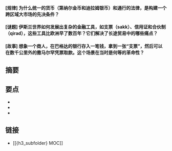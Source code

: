 #### [规律] 为什么统一的货币（第纳尔金币和迪拉姆银币）和通行的法律，是构建一个跨区域大市场的先决条件？


#### [谜题] 伊斯兰世界如何发展出复杂的金融工具，如支票（sakk）、信用证和合伙制（qirad），这些工具比欧洲早了数百年？它们解决了长途贸易中的哪些痛点？


#### [故事] 想象一个商人，在巴格达的银行存入一笔钱，拿到一张“支票”，然后可以在数千公里外的撒马尔罕凭票取款。这个场景在当时是何等的革命性？


## 摘要


## 要点

- 
- 
- 

## 链接

- [[{h3_subfolder} MOC]]
